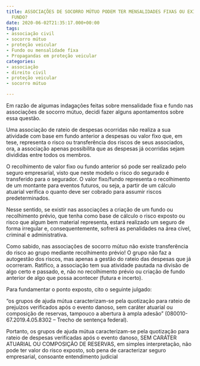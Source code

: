 ```yaml
---
title: ASSOCIAÇÕES DE SOCORRO MÚTUO PODEM TER MENSALIDADES FIXAS OU EXISTÊNCIA DE
  FUNDO?
date: 2020-06-02T21:35:17.000+00:00
tags:
- associação civil
- socorro mútuo
- proteção veicular
- Fundo ou mensalidade fixa
- Propagandas em proteção veicular
categories:
- associação
- direito civil
- proteção veicular
- socorro mútuo

---
```

Em razão de algumas indagações feitas sobre mensalidade fixa e fundo nas associações de socorro mútuo, decidi fazer alguns apontamentos sobre essa questão.

Uma associação de rateio de despesas ocorridas não realiza a sua atividade com base em fundo anterior a despesas ou valor fixo que, em tese, representa o risco ou transferência dos riscos de seus associados, ora, a associação apenas possibilita que as despesas já ocorridas sejam divididas entre todos os membros.

O recolhimento de valor fixo ou fundo anterior só pode ser realizado pelo seguro empresarial, visto que neste modelo o risco do segurado é transferido para o segurador. O valor fixo/fundo representa o recolhimento de um montante para eventos futuros, ou seja, a partir de um cálculo atuarial verifica o quanto deve ser cobrado para assumir riscos predeterminados.

Nesse sentido, se existir nas associações a criação de um fundo ou recolhimento prévio, que tenha como base de cálculo o risco exposto ou risco que algum bem material representa, estará realizado um seguro de forma irregular e, consequentemente, sofrerá as penalidades na área cível, criminal e administrativa. 

Como sabido, nas associações de socorro mútuo não existe transferência do risco ao grupo mediante recolhimento prévio! O grupo não faz a autogestão dos riscos, mas apenas a gestão do rateio das despesas que já ocorreram. Ratifico, a associação tem sua atividade pautada na divisão de algo certo e passado, e, não no recolhimento prévio ou criação de fundo anterior de algo que possa acontecer (futura e incerto).

Para fundamentar o ponto exposto, cito o seguinte julgado:

“os grupos de ajuda mútua caracterizam-se pela quotização para rateio de prejuízos verificados após o evento danoso, sem caráter atuarial ou composição de reservas, tampouco a abertura à ampla adesão” (080010-67.2019.4.05.8302 – Trecho de sentença federal). 

Portanto, os grupos de ajuda mútua caracterizam-se pela quotização para rateio de despesas verificadas após o evento danoso, SEM CARÁTER ATUARIAL OU COMPOSIÇÃO DE RESERVAS, em simples interpretação, não pode ter valor do risco exposto, sob pena de caracterizar seguro empresarial, consoante entendimento judicial